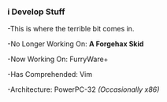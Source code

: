 ### i Develop Stuff

<!--


-->
-This is where the terrible bit comes in.

-No Longer Working On: **A Forgehax Skid**

-Now Working On: FurryWare+

-Has Comprehended: Vim

-Architecture: PowerPC-32 *(Occasionally x86)*


